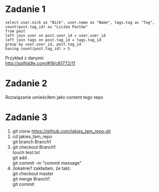 # Zadanie 1
```
select user.nick as "Nick", user.name as "Name", tags.tag as "Tag", count(post.tag_id) as "Liczba Postów"
from post
left join user on post.user_id = user.user_id
left join tags on post.tag_id = tags.tag_id
group by user.user_id, post.tag_id
having count(post.tag_id) > 5
```

Przykład z danymi:  
http://sqlfiddle.com/#!9/c81772/11  

# Zadanie 2
Rozwiązanie umieściłem jako content tego repo

# Zadanie 3
1. git clone https://github.com/jakies_tam_repo.git  
2. cd jakies_tam_repo  
git branch Branch1  
3. git checkout Branch1  
touch test.txt  
git add .  
git commit -m "commit message"  
4. (lokalnie? zakładam, że tak):  
git checkout master  
git merge Branch1  
git commit
